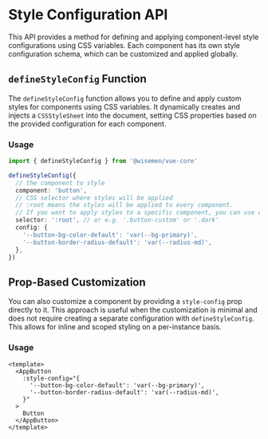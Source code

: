 # Style Configuration API

This API provides a method for defining and applying component-level style configurations using CSS variables. Each component has its own style configuration schema, which can be customized and applied globally.

## `defineStyleConfig` Function

The `defineStyleConfig` function allows you to define and apply custom styles for components using CSS variables. It dynamically creates and injects a `CSSStyleSheet` into the document, setting CSS properties based on the provided configuration for each component.

### Usage

```ts
import { defineStyleConfig } from '@wisemen/vue-core'

defineStyleConfig({
  // the component to style
  component: 'button',
  // CSS selector where styles will be applied
  // :root means the styles will be applied to every component. 
  // If you want to apply styles to a specific component, you can use css selector.
  selector: ':root', // or e.g. '.button-custom' or '.dark'
  config: {
    '--button-bg-color-default': 'var(--bg-primary)',
    '--button-border-radius-default': 'var(--radius-md)',
  },
})
```

## Prop-Based Customization

You can also customize a component by providing a `style-config` prop directly to it. This approach is useful when the customization is minimal and does not require creating a separate configuration with `defineStyleConfig`. This allows for inline and scoped styling on a per-instance basis.

### Usage

```vue
<template>
  <AppButton 
    :style-config="{
      '--button-bg-color-default': 'var(--bg-primary)',
      '--button-border-radius-default': 'var(--radius-md)',
    }"
  >
    Button
  </AppButton>
</template>
```